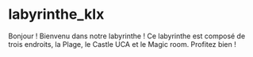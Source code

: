 # labyrinthe_klx
Bonjour ! Bienvenu dans notre labyrinthe !
Ce labyrinthe est composé de trois endroits, la Plage, le Castle UCA et le Magic room. 
Profitez bien !
